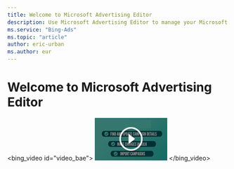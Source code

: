```yaml
---
title: Welcome to Microsoft Advertising Editor
description: Use Microsoft Advertising Editor to manage your Microsoft Advertising account from a desktop application and then upload the changes to your online account when ready. (English only)
ms.service: "Bing-Ads"
ms.topic: "article"
author: eric-urban
ms.author: eur
---
```


# Welcome to Microsoft Advertising Editor

<bing_video id="video_bae">
    ![Play video](../images/BA_VideoThumb_BAE.png)
  </bing_video>

